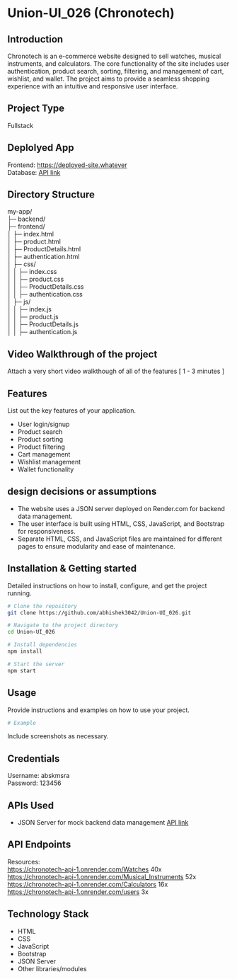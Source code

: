 # Union-UI_026 (Chronotech)


## Introduction
Chronotech is an e-commerce website designed to sell watches, musical instruments, and calculators. The core functionality of the site includes user authentication, product search, sorting, filtering, and management of cart, wishlist, and wallet. The project aims to provide a seamless shopping experience with an intuitive and responsive user interface.

## Project Type
Fullstack

## Deplolyed App
Frontend: https://deployed-site.whatever <br>
Database: [API link](https://chronotech-api-1.onrender.com)

## Directory Structure
my-app/<br>
├─ backend/<br>
├─ frontend/<br>
│  ├─ index.html<br>
│  ├─ product.html<br>
│  ├─ ProductDetails.html<br>
│  ├─ authentication.html<br>
│  ├─ css/<br>
│  │  ├─ index.css<br>
│  │  ├─ product.css<br>
│  │  ├─ ProductDetails.css<br>
│  │  ├─ authentication.css<br>
│  ├─ js/<br>
│  │  ├─ index.js<br>
│  │  ├─ product.js<br>
│  │  ├─ ProductDetails.js<br>
│  │  ├─ authentication.js<br>


## Video Walkthrough of the project
Attach a very short video walkthough of all of the features [ 1 - 3 minutes ]

## Features
List out the key features of your application.

- User login/signup
- Product search
- Product sorting
- Product filtering
- Cart management
- Wishlist management
- Wallet functionality

## design decisions or assumptions
- The website uses a JSON server deployed on Render.com for backend data management.
- The user interface is built using HTML, CSS, JavaScript, and Bootstrap for responsiveness.
- Separate HTML, CSS, and JavaScript files are maintained for different pages to ensure modularity and ease of maintenance.

## Installation & Getting started
Detailed instructions on how to install, configure, and get the project running.

```bash
# Clone the repository
git clone https://github.com/abhishek3042/Union-UI_026.git

# Navigate to the project directory
cd Union-UI_026

# Install dependencies
npm install

# Start the server
npm start

```

## Usage
Provide instructions and examples on how to use your project.

```bash
# Example
```

Include screenshots as necessary.

## Credentials
Username: abskmsra <br>
Password: 123456

## APIs Used
- JSON Server for mock backend data management
[API link](https://chronotech-api-1.onrender.com)

## API Endpoints
Resources:<br>
https://chronotech-api-1.onrender.com/Watches 40x<br>
https://chronotech-api-1.onrender.com/Musical_Instruments 52x<br>
https://chronotech-api-1.onrender.com/Calculators 16x<br>
https://chronotech-api-1.onrender.com/users 3x<br>

## Technology Stack

- HTML
- CSS
- JavaScript
- Bootstrap
- JSON Server
- Other libraries/modules